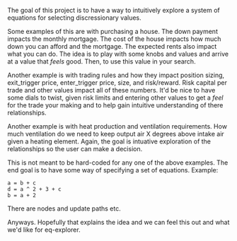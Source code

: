 The goal of this project is to have a way to intuitively explore a system of equations for selecting discressionary values.


Some examples of this are with purchasing a house. The down payment impacts the monthly mortgage. The cost of the house impacts how much down you can afford and the mortgage. The expected rents also impact what you can do. The idea is to play with some knobs and values and arrive at a value that _feels_ good. Then, to use this value in your search.


Another example is with trading rules and how they impact position sizing, exit_trigger price, enter_trigger price, size, and risk/reward. Risk capital per trade and other values impact all of these numbers. It'd be nice to have some dials to twist, given risk limits and entering other values to get a _feel_ for the trade your making and to help gain intuitive understanding of there relationships.


Another example is with heat production and ventilation requirements. How much ventilation do we need to keep output air X degrees above intake air given a heating element. Again, the goal is intuative exploration of the relationships so the user can make a decision.


This is not meant to be hard-coded for any one of the above examples. The end goal is to have some way of specifying a set of equations.
Example:
```
a = b + c
d = a ^ 2 + 3 + c
b = a + 2
```

There are nodes and update paths etc.

Anyways. Hopefully that explains the idea and we can feel this out and what we'd like for eq-explorer.